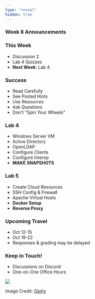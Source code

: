```yaml
---
type: "reveal"
hidden: true
---
```


<section>
	<h3>Week 8 Announcements</h3>
</section>
<section>
	<h3>This Week</h3>
	<ul>
		<li>Discussion 2 </li>
		<li>Lab 4 Quizzes</li>
		<li><b>Next Week</b>: Lab 4</li>
	</ul>
</section>
<section>
	<h3>Success</h3>
	<ul>
		<li>Read Carefully</li>
		<li>See Posted Hints</li>
		<li>Use Resources</li>
		<li>Ask Questions</li>
		<li>Don't "Spin Your Wheels"</li>
	</ul>
</section>
<section>
	<h3>Lab 4</h3>
	<ul>
	  <li>Windows Server VM</li>
	  <li>Active Directory</li>
	  <li>OpenLDAP</li>
	  <li>Configure Clients</li>
	  <li>Configure Interop</li>
	  <li><b>MAKE SNAPSHOTS</b></li>
	</ul>
</section>
<section>
	<h3>Lab 5</h3>
	<ul>
	  <li>Create Cloud Resources</li>
	  <li>SSH Config & Firewall</li>
	  <li>Apache Virtual Hosts</li>
	  <li><b>Docker Setup</b></li>
	  <li><b>Reverse Proxy</b></li>
	</ul>
</section>
<section>
	<h3>Upcoming Travel</h3>
	<ul>
		<li>Oct 12-15</li>
		<li>Oct 19-22</li>
		<li>Responses & grading may be delayed</li>
	</ul>
</section>
<section>
	<h3>Keep in Touch!</h3>
	<ul>
	  <li>Discussions on Discord</li>
	  <li>One-on-One Office Hours</li>
	</ul>
</section>
<section>
	<img class="plain stretch" src="https://media.giphy.com/media/l0ExcS4a762Pofpio/source.gif">
	<p class="imagecredit">Image Credit: <a href="https://giphy.com/gifs/oscars-academy-awards-oscars-2003-l0ExcS4a762Pofpio/media">Giphy</a></p>
</section>